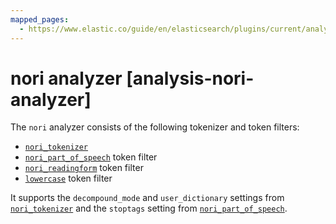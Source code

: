 ```yaml
---
mapped_pages:
  - https://www.elastic.co/guide/en/elasticsearch/plugins/current/analysis-nori-analyzer.html
---
```


# nori analyzer [analysis-nori-analyzer]

The `nori` analyzer consists of the following tokenizer and token filters:

* [`nori_tokenizer`](/reference/elasticsearch-plugins/analysis-nori-tokenizer.md)
* [`nori_part_of_speech`](/reference/elasticsearch-plugins/analysis-nori-speech.md) token filter
* [`nori_readingform`](/reference/elasticsearch-plugins/analysis-nori-readingform.md) token filter
* [`lowercase`](/reference/text-analysis/analysis-lowercase-tokenfilter.md) token filter

It supports the `decompound_mode` and `user_dictionary` settings from [`nori_tokenizer`](/reference/elasticsearch-plugins/analysis-nori-tokenizer.md) and the `stoptags` setting from [`nori_part_of_speech`](/reference/elasticsearch-plugins/analysis-nori-speech.md).


